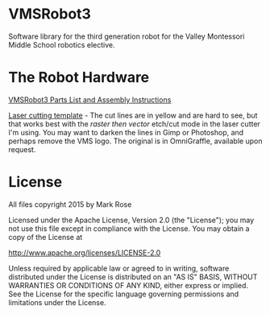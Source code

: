 # VMSRobot3
Software library for the third generation robot for the Valley Montessori Middle School robotics elective.

# The Robot Hardware
[VMSRobot3 Parts List and Assembly Instructions](https://docs.google.com/document/d/1aMgGn_GMRXm6yo6lkSCQl6jxoEXO4kdBOoNrrVF_mG0/edit?usp=sharing)

[Laser cutting template](https://drive.google.com/file/d/0B1_iFljgq8uCeUViWE9STkExa00/view?usp=sharing) - The cut lines are in yellow and are hard to see, but that works best with the *raster then vector* etch/cut mode in the laser cutter I'm using. You may want to darken the lines in Gimp or Photoshop, and perhaps remove the VMS logo. The original is in OmniGraffle, available upon request.

# License
All files copyright 2015 by Mark Rose

Licensed under the Apache License, Version 2.0 (the "License");
you may not use this file except in compliance with the License.
You may obtain a copy of the License at

http://www.apache.org/licenses/LICENSE-2.0

Unless required by applicable law or agreed to in writing, software
distributed under the License is distributed on an "AS IS" BASIS,
WITHOUT WARRANTIES OR CONDITIONS OF ANY KIND, either express or implied.
See the License for the specific language governing permissions and
limitations under the License.
